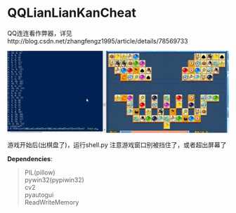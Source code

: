 # QQLianLianKanCheat
QQ连连看作弊器，详见http://blog.csdn.net/zhangfengz1995/article/details/78569733  

![demo](https://raw.githubusercontent.com/ZhangFengze/QQLianLianKanCheat/master/demo.gif "demo")


游戏开始后(出棋盘了)，运行shell.py
注意游戏窗口别被挡住了，或者超出屏幕了  
  
  
**Dependencies**:  
>PIL(pillow)  
>pywin32(pypiwin32)  
>cv2  
>pyautogui  
>ReadWriteMemory